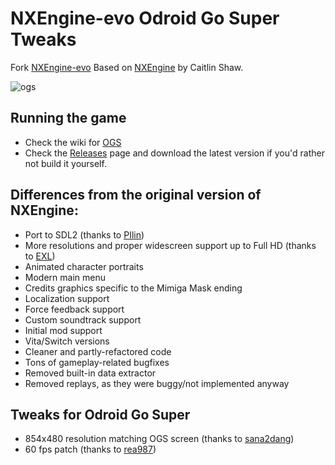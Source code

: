 # NXEngine-evo Odroid Go Super Tweaks
Fork [NXEngine-evo](https://github.com/nxengine/nxengine-evo)
Based on [NXEngine](http://nxengine.sourceforge.net/) by Caitlin Shaw.
 
![ogs](https://user-images.githubusercontent.com/48249322/115975285-b27fd700-a563-11eb-8169-565658074032.png)

## Running the game
 * Check the wiki for [OGS](https://github.com/Desbaratat/nxengine-evo/wiki/Runing-Cave-Story-on-OGS)
 * Check the [Releases](https://github.com/Desbaratat/nxengine-evo/releases) page and download the latest version if you'd rather not build it yourself.

## Differences from the original version of NXEngine:
* Port to SDL2 (thanks to [PIlin](https://github.com/PIlin/NXEngine-iOS))
* More resolutions and proper widescreen support up to Full HD (thanks to [EXL](https://github.com/EXL/NXEngine))
* Animated character portraits
* Modern main menu
* Credits graphics specific to the Mimiga Mask ending
* Localization support
* Force feedback support
* Custom soundtrack support
* Initial mod support
* Vita/Switch versions
* Cleaner and partly-refactored code
* Tons of gameplay-related bugfixes
* Removed built-in data extractor
* Removed replays, as they were buggy/not implemented anyway

## Tweaks for Odroid Go Super
* 854x480 resolution matching OGS screen (thanks to [sana2dang](https://github.com/sana2dang/nxengine-evo/commit/ce560c0c00de33ec872c66f7bb72975c4b3822a6))
* 60 fps patch (thanks to [rea987](https://github.com/nxengine/nxengine-evo/issues/6#issuecomment-272385131)) 

